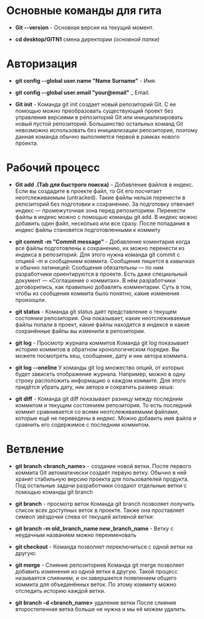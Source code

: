 # Основные команды для гита

* __Git --version__ - Основная версия на текущий момент.

* __cd desktop/GITN1__ смена директории _(основной папки)_

# Авторизация

* __git config --global  user.name "Name Surname"__ - Имя.
* __git config --global  user.email "your@email"__ _ Email.

* __Git init__ - Команда git init создает новый репозиторий Git. С ее помощью можно преобразовать существующий проект без управления версиями в репозиторий Git или инициализировать новый пустой репозиторий. Большинство остальных команд Git невозможно использовать без инициализации репозитория, поэтому данная команда обычно выполняется первой в рамках нового проекта.

# Рабочий процесс

* __Git add .(Tab для быстрого поиска)__ - Добавление файлов в индекс. Если вы создадите в проекте файл, то Git его посчитает неотслеживаемым (untracked). Такие файлы нельзя перенести в репозиторий без подготовки к сохранению. За подготовку отвечает индекс — промежуточная зона перед репозиторием. Перенести файлы в индекс можно с помощью команды git add.
В индекс можно добавить один файл, несколько или все сразу. После попадания в индекс файлы становятся подготовленными к коммиту 

* __git commit -m "Commit message"__ - Добавление коментария когда все файлы подготовлены к сохранению, их можно перенести из индекса в репозиторий. Для этого нужна команда git commit с опцией -m и сообщением коммита. Сообщение пишется в кавычках и обычно латиницей:
Сообщения обязательны — по ним разработчики ориентируются в проекте. Есть даже специальный документ — «Соглашение о коммитах». В нём разработчики договорились, как правильно добавлять комментарии. Суть в том, чтобы из сообщения коммита было понятно, какие изменения произошли.

* __git status__ - Команда git status даёт представление о текущем состоянии репозитория. Она показывает, какие неотслеживаемые файлы попали в проект, какие файлы находятся в индексе и какие сохранённые файлы вы изменили в репозитории.

* __git log__ - Просмотр журнала коммитов
Команда git log показывает историю коммитов в обратном хронологическом порядке. Вы можете посмотреть хеш, сообщение, дату и ник автора коммита.

* __git log --oneline__ У команды git log множество опций, от которых будет зависеть отображение журнала. Например, можно в одну строку расположить информацию о каждом коммите. Для этого придётся убрать дату, ник автора и сократить размер хеша:

* __git diff__ - Команда git diff показывает разницу между последним коммитом и текущим состоянием репозитория. То есть последний коммит сравнивается со всеми неотслеживаемыми файлами, которые ещё не переведены в индекс.
Можно добавить имя файла и сравнить его содержимое с последним коммитом.

# Ветвление

* __git branch <branch_name>__ - создание новой ветки. После первого коммита Git автоматически создаёт первую ветку. Обычно в ней хранят стабильную версию проекта для пользователей продукта. Под остальные задачи разработчики создают отдельные ветки с помощью команды git branch
* __git branch__ - просмотр веток
Команда git branch позволяет получить список всех доступных веток в проекте. Также она проставляет символ звёздочки слева от текущей активной ветки:
* __git branch -m old_branch_name new_branch_name__ - Ветку с неудачным названием можно переименовать

* __git checkout__ - Команда  позволяет переключиться с одной ветки на другую:

* __git merge__ - Слияние репозиториев
Команда git merge позволяет добавить изменения из одной ветки в другую. Такой процесс называется слиянием, и он завершается появлением общего коммита для объединённых веток. По этому коммиту можно отследить историю каждой ветки.

* __git branch -d <branch_name>__ удаление ветки
После слияния второстепенная ветка больше не нужна и мы её можем удалить. 
